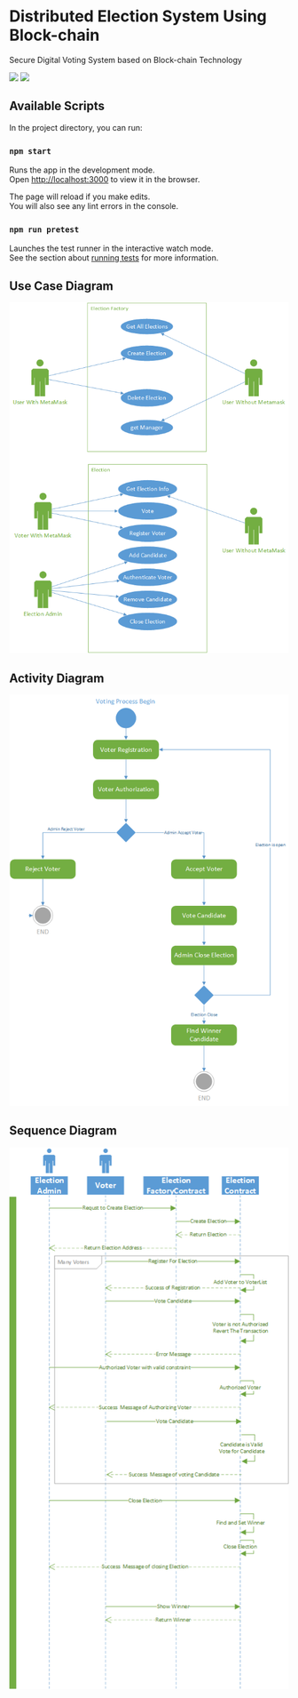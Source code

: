 # Distributed Election System Using Block-chain

Secure Digital Voting System based on Block-chain Technology	

![](https://img.shields.io/github/forks/mkjodhani/election?style=social)     ![](https://img.shields.io/github/last-commit/mkjodhani/election)  
## Available Scripts

In the project directory, you can run:

### `npm start`

Runs the app in the development mode.\
Open [http://localhost:3000](http://localhost:3000) to view it in the browser.

The page will reload if you make edits.\
You will also see any lint errors in the console.

### `npm run pretest`

Launches the test runner in the interactive watch mode.\
See the section about [running tests](https://facebook.github.io/create-react-app/docs/running-tests) for more information.

## Use Case Diagram

![](docs/diagrams/UsecaseDiagram.png)

## Activity  Diagram

![](docs/diagrams/ActivityDiagram.png)

## Sequence Diagram

![](docs/diagrams/SequenceDiagram.png)
